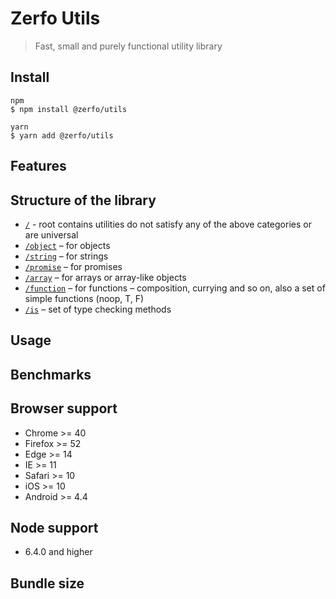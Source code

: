 # Zerfo Utils

> Fast, small and purely functional utility library

## Install
```
npm
$ npm install @zerfo/utils

yarn
$ yarn add @zerfo/utils
```

## Features

## Structure of the library
* [`/`](https://github.com/Zerfo/utils/tree/master/src) - root contains utilities do not satisfy any of the above categories or are universal
* [`/object`](https://github.com/Zerfo/utils/tree/master/src/object) – for objects
* [`/string`](https://github.com/Zerfo/utils/tree/master/src/string) – for strings
* [`/promise`](https://github.com/Zerfo/utils/tree/master/src/promise) – for promises
* [`/array`](https://github.com/Zerfo/utils/tree/master/src/array) – for arrays or array-like objects
* [`/function`](https://github.com/Zerfo/utils/tree/master/src/function) – for functions – composition, currying and so on, also a set of simple functions (noop, T, F)
* [`/is`](https://github.com/Zerfo/utils/tree/master/src/is) – set of type checking methods

## Usage

## Benchmarks

## Browser support

- Chrome >= 40
- Firefox >= 52
- Edge >= 14
- IE >= 11
- Safari >= 10
- iOS >= 10
- Android >= 4.4

## Node support
- 6.4.0 and higher

## Bundle size
